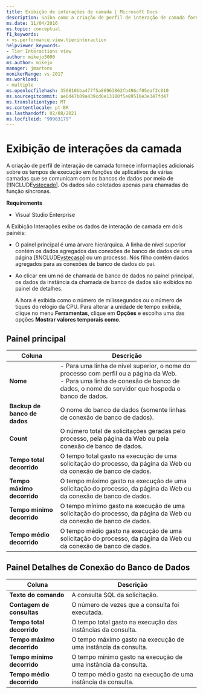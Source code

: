 ```yaml
---
title: Exibição de interações de camada | Microsoft Docs
description: Saiba como a criação de perfil de interação de camada fornece informações sobre os tempos de execução em funções de aplicativos multicamadas que se comunicam com bancos de dados.
ms.date: 11/04/2016
ms.topic: conceptual
f1_keywords:
- vs.performance.view.tierinteraction
helpviewer_keywords:
- Tier Interactions view
author: mikejo5000
ms.author: mikejo
manager: jmartens
monikerRange: vs-2017
ms.workload:
- multiple
ms.openlocfilehash: 350810bba477f5a86963862fb496cf05eaf2c810
ms.sourcegitcommit: ae6d47b09a439cd0e13180f5e89510e3e347fd47
ms.translationtype: MT
ms.contentlocale: pt-BR
ms.lasthandoff: 02/08/2021
ms.locfileid: "99963179"
---
```

# <a name="tier-interactions-view"></a>Exibição de interações da camada

A criação de perfil de interação de camada fornece informações adicionais sobre os tempos de execução em funções de aplicativos de várias camadas que se comunicam com os bancos de dados por meio de [!INCLUDE[vstecado](../data-tools/includes/vstecado_md.md)]. Os dados são coletados apenas para chamadas de função síncronas.

**Requirements**

- Visual Studio Enterprise

A Exibição Interações exibe os dados de interação de camada em dois painéis:

- O painel principal é uma árvore hierárquica. A linha de nível superior contém os dados agregados das conexões de banco de dados de uma página [!INCLUDE[vstecasp](../code-quality/includes/vstecasp_md.md)] ou um processo. Nós filho contêm dados agregados para as conexões de banco de dados do pai.

- Ao clicar em um nó de chamada de banco de dados no painel principal, os dados da instância da chamada de banco de dados são exibidos no painel de detalhes.

  A hora é exibida como o número de milissegundos ou o número de tiques do relógio da CPU. Para alterar a unidade de tempo exibida, clique no menu **Ferramentas**, clique em **Opções** e escolha uma das opções **Mostrar valores temporais como**.

## <a name="master-pane"></a>Painel principal

|Coluna|Descrição|
|------------|-----------------|
|**Nome**|- Para uma linha de nível superior, o nome do processo com perfil ou a página da Web.<br />- Para uma linha de conexão de banco de dados, o nome do servidor que hospeda o banco de dados.|
|**Backup de banco de dados**|O nome do banco de dados (somente linhas de conexão de banco de dados).|
|**Count**|O número total de solicitações geradas pelo processo, pela página da Web ou pela conexão de banco de dados.|
|**Tempo total decorrido**|O tempo total gasto na execução de uma solicitação do processo, da página da Web ou da conexão de banco de dados.|
|**Tempo máximo decorrido**|O tempo máximo gasto na execução de uma solicitação do processo, da página da Web ou da conexão de banco de dados.|
|**Tempo mínimo decorrido**|O tempo mínimo gasto na execução de uma solicitação do processo, da página da Web ou da conexão de banco de dados.|
|**Tempo médio decorrido**|O tempo médio gasto na execução de uma solicitação do processo, da página da Web ou da conexão de banco de dados.|

## <a name="database-connection-details-pane"></a>Painel Detalhes de Conexão do Banco de Dados

|Coluna|Descrição|
|------------|-----------------|
|**Texto do comando**|A consulta SQL da solicitação.|
|**Contagem de consultas**|O número de vezes que a consulta foi executada.|
|**Tempo total decorrido**|O tempo total gasto na execução das instâncias da consulta.|
|**Tempo máximo decorrido**|O tempo máximo gasto na execução de uma instância da consulta.|
|**Tempo mínimo decorrido**|O tempo mínimo gasto na execução de uma instância da consulta.|
|**Tempo médio decorrido**|O tempo médio gasto na execução de uma instância da consulta.|

